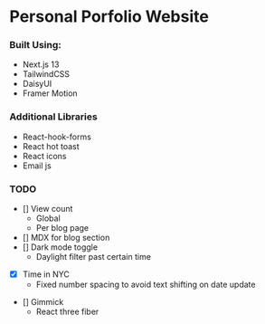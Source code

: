 # Personal Porfolio Website

### Built Using:
- Next.js 13
- TailwindCSS
- DaisyUI
- Framer Motion

### Additional Libraries
- React-hook-forms
- React hot toast
- React icons
- Email js

### TODO
- [] View count
    - Global
    - Per blog page
- [] MDX for blog section
- [] Dark mode toggle
    - Daylight filter past certain time
- [x] Time in NYC
    - Fixed number spacing to avoid text shifting on date update
- [] Gimmick
    - React three fiber